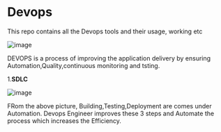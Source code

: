 # Devops
This repo contains all the Devops tools and their usage, working etc

![image](https://github.com/vagdevi-123/Devops/assets/94599331/fcfa5f00-f7ad-4c08-9373-978309e9228c)

DEVOPS is a process of improving the application delivery by ensuring Automation,Quality,continuous monitoring and tsting.

1.**SDLC**

![image](https://github.com/vagdevi-123/Devops/assets/94599331/ffab4b8f-7478-4967-95f0-474dce41681a)

FRom the above picture, Building,Testing,Deployment are comes under Automation.
  Devops Engineer improves these 3 steps and Automate the process which increases the Efficiency.



